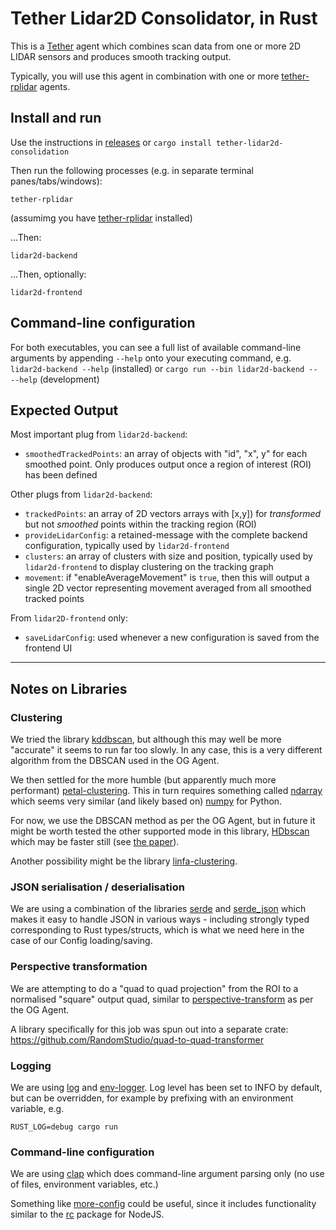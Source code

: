 # Tether Lidar2D Consolidator, in Rust

This is a [Tether](https://github.com/RandomStudio/tether) agent which combines scan data from one or more 2D LIDAR sensors and produces smooth tracking output.

Typically, you will use this agent in combination with one or more [tether-rplidar](https://github.com/RandomStudio/tether-rplidar-rs) agents.

## Install and run
Use the instructions in [releases](https://github.com/RandomStudio/tether-rplidar-rs/releases) or `cargo install tether-lidar2d-consolidation`

Then run the following processes (e.g. in separate terminal panes/tabs/windows):

```
tether-rplidar
```
(assumimg you have [tether-rplidar](https://github.com/RandomStudio/tether-rplidar-rs) installed)

...Then:
```
lidar2d-backend
```

...Then, optionally:
```
lidar2d-frontend
```


## Command-line configuration
For both executables, you can see a full list of available command-line arguments by appending `--help` onto your executing command, e.g. `lidar2d-backend --help` (installed) or `cargo run --bin lidar2d-backend -- --help` (development)

## Expected Output
Most important plug from `lidar2d-backend`:
- `smoothedTrackedPoints`: an array of objects with "id", "x", y" for each smoothed point. Only produces output once a region of interest (ROI) has been defined

Other plugs from `lidar2d-backend`:
- `trackedPoints`: an array of 2D vectors arrays with [x,y]) for _transformed_ but not _smoothed_ points within the tracking region (ROI)
- `provideLidarConfig`: a retained-message with the complete backend configuration, typically used by `lidar2d-frontend`
- `clusters`: an array of clusters with size and position, typically used by `lidar2d-frontend` to display clustering on the tracking graph
- `movement`: if "enableAverageMovement" is `true`, then this will output a single 2D vector representing movement averaged from all smoothed tracked points

From `lidar2D-frontend` only:
- `saveLidarConfig`: used whenever a new configuration is saved from the frontend UI

---
## Notes on Libraries

### Clustering
We tried the library [kddbscan](https://crates.io/crates/kddbscan), but although this may well be more "accurate" it seems to run far too slowly. In any case, this is a very different algorithm from the DBSCAN used in the OG Agent.

We then settled for the more humble (but apparently much more performant) [petal-clustering](https://crates.io/crates/petal-clustering). This in turn requires something called [ndarray](https://docs.rs/crate/ndarray/0.15.6) which seems very similar (and likely based on) [numpy](https://numpy.org/) for Python.

For now, we use the DBSCAN method as per the OG Agent, but in future it might be worth tested the other supported mode in this library, [HDbscan](https://docs.rs/petal-clustering/0.5.1/petal_clustering/struct.HDbscan.html) which may be faster still (see [the paper](https://dl.acm.org/doi/abs/10.1145/3448016.3457296)).

Another possibility might be the library [linfa-clustering](https://crates.io/crates/linfa-clustering).

### JSON serialisation / deserialisation
We are using a combination of the libraries [serde](https://serde.rs/) and [serde_json](https://docs.rs/serde_json/latest/serde_json/#) which makes it easy to handle JSON in various ways - including strongly typed corresponding to Rust types/structs, which is what we need here in the case of our Config loading/saving.

### Perspective transformation
We are attempting to do a "quad to quad projection" from the ROI to a normalised "square" output quad, similar to [perspective-transform](https://www.npmjs.com/package/perspective-transform) as per the OG Agent.

A library specifically for this job was spun out into a separate crate: https://github.com/RandomStudio/quad-to-quad-transformer

### Logging
We are using [log](https://crates.io/crates/log) and [env-logger](https://crates.io/crates/env_logger). Log level has been set to INFO by default, but can be overridden, for example by prefixing with an environment variable, e.g.
```
RUST_LOG=debug cargo run
```

### Command-line configuration
We are using [clap](https://crates.io/crates/clap) which does command-line argument parsing only (no use of files, environment variables, etc.)

Something like [more-config](https://crates.io/crates/more-config) could be useful, since it includes functionality similar to the [rc](https://www.npmjs.com/package/rc) package for NodeJS.
